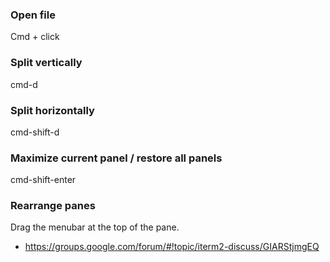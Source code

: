 ### Open file
Cmd + click


### Split vertically
cmd-d


### Split horizontally
cmd-shift-d


### Maximize current panel / restore all panels
cmd-shift-enter


### Rearrange panes
Drag the menubar at the top of the pane.

* https://groups.google.com/forum/#!topic/iterm2-discuss/GIARStjmgEQ